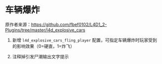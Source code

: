 # 车辆爆炸



原作者来源：https://github.com/fbef0102/L4D1_2-Plugins/tree/master/l4d_explosive_cars



1. 新增 `l4d_explosive_cars_fling_player` 配置，可指定车辆爆炸时玩家受到的影响效果（0=硬直，1=炸飞）

2. 注释掉引发尸潮输出文字提示